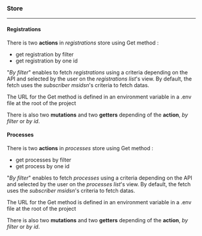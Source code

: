 ### Store
----------

#### Registrations

There is two **actions** in *registrations* store using Get method :
- get registration by filter
- get registration by one id

"*By filter*" enables to fetch *registrations* using a criteria depending on the API and selected by the user on the *registrations list*'s view. By default, the fetch uses the *subscriber msidsn*'s criteria to fetch datas.

The URL for the Get method is defined in an environment variable in a .env file at the root of the project

There is also two **mutations** and two **getters** depending of the **action**, *by filter* or *by id*.

#### Processes

There is two **actions** in *processes* store using Get method :
- get processes by filter
- get process by one id

"*By filter*" enables to fetch *processes* using a criteria depending on the API and selected by the user on the *processes list*'s view. By default, the fetch uses the *subscriber msidsn*'s criteria to fetch datas.

The URL for the Get method is defined in an environment variable in a .env file at the root of the project

There is also two **mutations** and two **getters** depending of the **action**, *by filter* or *by id*.